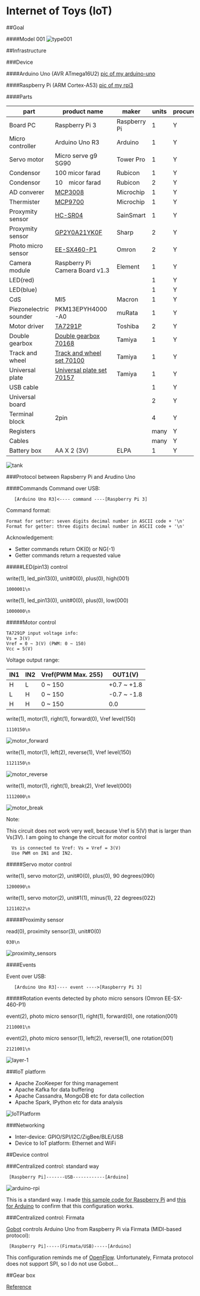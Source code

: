# Internet of Toys (IoT)

##Goal

####Model 001
![type001](https://docs.google.com/drawings/d/1EXrgaz9V5ETb_SwbJseOQWrdF1Rf3bmqhidnRHBVv6E/pub?w=960&h=600)

##Infrastructure

###Device

####Arduino Uno (AVR ATmega16U2)
[pic of my arduino-uno](./doc/arduino-uno.png)

####Raspberry Pi (ARM Cortex-A53)
[pic of my rpi3](./doc/rpi3.png)

####Parts

|part                  |product name                   |maker        |units    |procured|
|----------------------|-------------------------------|-------------|---------|--------|
|Board PC              |Raspberry Pi 3                 |Raspberry Pi |1        |Y       |
|Micro controller      |Arduino Uno R3                 |Arduino      |1        |Y       |
|Servo motor           |Micro serve g9 SG90            |Tower Pro    |1        |Y       |
|Condensor             |100 micor farad                |Rubicon      |1        |Y       |
|Condensor             |10　micor farad                |Rubicon      |2        |Y       |
|AD converer           |[MCP3008](http://ww1.microchip.com/downloads/en/DeviceDoc/21295C.pdf)                        |Microchip    |1        |Y        |
|Thermister            |[MCP9700](http://ww1.microchip.com/downloads/en/DeviceDoc/21942e.pdf)                        |Microchip    |1        |Y        |
|Proxymity sensor      |[HC-SR04](http://www.micropik.com/PDF/HCSR04.pdf)|SainSmart    |1        |Y       |
|Proxymity sensor      |[GP2Y0A21YK0F](http://www.sharpsma.com/webfm_send/1489)|Sharp   |2       |Y       |
|Photo micro sensor    |[EE-SX460-P1](https://www.omron.com/ecb/products/pdf/en-ee_sx460_p1.pdf)|Omron |2   |Y   |
|Camera module         |Raspberry Pi Camera Board v1.3 |Element      |1        |Y       |
|LED(red)              |                               |             |1        |Y       |
|LED(blue)             |                               |             |1        |Y       |
|CdS                   |MI5                            |Macron       |1        |Y       |
|Piezonelectric sounder|PKM13EPYH4000-A0               |muRata       |1        |Y       |
|Motor driver          |[TA7291P](http://www.promelec.ru/pdf/ta7291p.pdf)|Toshiba      |2        |Y        |
|Double gearbox        |[Double gearbox 70168](http://www.tamiya.com/japan/products/70168double_gearbox/)|Tamiya       |1        |Y       |
|Track and wheel       |[Track and wheel set 70100](http://www.tamiya.com/japan/kousaku/k_products/70100_t&w.htm)|Tamiya       |1        |Y       |
|Universal plate       |[Universal plate set 70157](http://www.tamiya.com/japan/products/70157plate/index.htm)|Tamiya       |1        |Y       |
|USB cable             |                               |             |1        |Y       |
|Universal board       |                               |             |2        |Y       |
|Terminal block        |2pin                           |             |4        |Y       |
|Registers             |                               |             |many     |Y       |
|Cables                |                               |             |many     |Y       |
|Battery box           |AA X 2 (3V)                    |ELPA         |1        |Y       |

![tank](./doc/tank.png)

###Protocol between Rapsberry Pi and Arudino Uno

####Commands
Command over USB:
```
   [Arduino Uno R3]<---- command ----[Raspberry Pi 3]
```

Command format:
```
Format for setter: seven digits decimal number in ASCII code + '\n'
Format for getter: three digits decimal number in ASCII code + '\n'
```

Acknowledgement:
- Setter commands return OK(0) or NG(-1)
- Getter commands return a requested value

#####LED(pin13) control

write(1), led_pin13(0), unit#0(0), plus(0), high(001)
```
1000001\n
```

write(1), led_pin13(0), unit#0(0), plus(0), low(000)
```
1000000\n
```
#####Motor control

```
TA7291P input voltage info:
Vs = 3(V)
Vref = 0 ~ 3(V) (PWM: 0 ~ 150)
Vcc = 5(V)
```

Voltage output range:

|IN1 |IN2 |Vref(PWM Max. 255)  |OUT1(V)    |
|----|----|--------------------|-----------|
|H   |L   |0 ~ 150             |+0.7 ~ +1.8|
|L   |H   |0 ~ 150             |-0.7 ~ -1.8|
|H   |H   |0 ~ 150             |0.0        |

write(1), motor(1), right(1), forward(0), Vref level(150)
```
1110150\n
```
![motor_forward](./doc/motor_forward.png)

write(1), motor(1), left(2), reverse(1), Vref level(150)
```
1121150\n
```
![motor_reverse](./doc/motor_reverse.png)

write(1), motor(1), right(1), break(2), Vref level(000)
```
1112000\n
```
![motor_break](./doc/motor_break.png)

Note: 

This circuit does not work very well, because Vref is 5(V) that is larger than Vs(3V). I am going to change the circuit for motor control
```
  Vs is connected to Vref: Vs = Vref = 3(V)
  Use PWM on IN1 and IN2.
```

#####Servo motor control

write(1), servo motor(2), unit#0(0), plus(0), 90 degrees(090)
```
1200090\n
```

write(1), servo motor(2), unit#1(1), minus(1), 22 degrees(022)
```
1211022\n
```

#####Proximity sensor

read(0), proximity sensor(3), unit#0(0)
```
030\n
```
![proximity_sensors](./doc/proximity_sensors.png)

####Events

Event over USB:
```
   [Arduino Uno R3]---- event ---->[Raspberry Pi 3]
```

#####Rotation events detected by photo micro sensors (Omron EE-SX-460-P1)

event(2), photo micro sensor(1), right(1), forward(0), one rotation(001)
```
2110001\n
```

event(2), photo micro sensor(1), left(2), reverse(1), one rotation(001)
```
2121001\n
```

![layer-1](https://docs.google.com/drawings/d/1_IUCJ2d_mDrADVNzblp95OzeoWL9WBVYllOt7iUtwKM/pub?w=480&h=270)

###IoT platform

- Apache ZooKeeper for thing management
- Apache Kafka for data buffering
- Apache Cassandra, MongoDB etc for data collection
- Apache Spark, IPython etc for data analysis

![IoTPlatform](https://docs.google.com/drawings/d/14bmvJhQgG_oQu2N0SiiUWonsNiNL7f1yPZ_jepIAEMU/pub?w=960&h=411)

###Networking

- Inter-device: GPIO/SPI/I2C/ZigBee/BLE/USB
- Device to IoT platform: Ethernet and WiFi

##Device control

###Centralized control: standard way

```
 [Raspberry Pi]-------USB------------[Arduino]
```

![arduino-rpi](./doc/arduino-rpi.png)

This is a standard way. I made [this sample code for Raspberry Pi](./misc/arduino/serial.go) and [this for Arduino](./misc/arduino/sketch_led_blink.ino) to confirm that this configuration works.

###Centralized control: Firmata

[Gobot](https://gobot.io/) controls Arduino Uno from Raspberry Pi via Firmata (MIDI-based protocol):

```
 [Raspberry Pi]-----(Firmata/USB)-----[Arduino]

```

This configuration reminds me of [OpenFlow](https://en.wikipedia.org/wiki/OpenFlow). Unfortunately, Firmata protocol does not support SPI, so I do not use Gobot...

##Gear box

[Reference](http://www.marutsu.co.jp/contents/shop/marutsu/mame/81.html)
